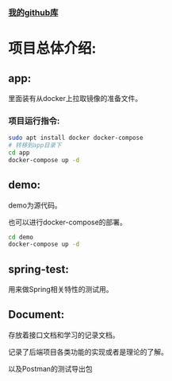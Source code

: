 ### [我的github库](https://github.com/syntheticfeather/JoTang2025)

# 项目总体介绍:

## app:

里面装有从docker上拉取镜像的准备文件。

### 项目运行指令:

```bash
sudo apt install docker docker-compose
# 转移到app目录下
cd app
docker-compose up -d
```

## demo:

demo为源代码。

也可以进行docker-compose的部署。

```bash
cd demo
docker-compose up -d
```

## spring-test:

用来做Spring相关特性的测试用。

## Document:

存放着接口文档和学习的记录文档。

记录了后端项目各类功能的实现或者是理论的了解。

以及Postman的测试导出包

